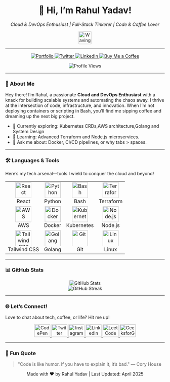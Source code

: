 <div align="center">
  <h1>👋 Hi, I’m Rahul Yadav!</h1>
  <p><em>Cloud & DevOps Enthusiast | Full-Stack Tinkerer | Code & Coffee Lover</em></p>
  <img src="https://raw.githubusercontent.com/MartinHeinz/MartinHeinz/master/wave.gif" width="40px" alt="Waving Hand"/>
</div>

---

<div align="center">
  <a href="https://portfolio-2-957a-2wn1ew8sx-itzrahulyadav.vercel.app/?fbclid=PAAab9d7rb-ajXE8IRZOexVOg0I4wvMo-JnmYbDGgDkL2uAZkfEi1XjA7l2Ew">
    <img src="https://img.shields.io/badge/Portfolio-Explore%20My%20Work-1e90ff?style=for-the-badge&logo=vercel" alt="Portfolio"/>
  </a>
  <a href="https://twitter.com/itzrahulyadav_">
    <img src="https://img.shields.io/badge/Twitter-82%20Followers-1DA1F2?style=for-the-badge&logo=twitter" alt="Twitter"/>
  </a>
  <a href="https://www.linkedin.com/in/rahul-yadav-2a4b3b199/">
    <img src="https://img.shields.io/badge/LinkedIn-500+%20Connections-0A66C2?style=for-the-badge&logo=linkedin" alt="LinkedIn"/>
  </a>
  <a href="https://www.buymeacoffee.com/rahulkyadav">
    <img src="https://img.shields.io/badge/Buy%20Me%20a%20Coffee-🥐-FFDD00?style=for-the-badge&logo=buymeacoffee" alt="Buy Me a Coffee"/>
  </a>
</div>

<div align="center">
  <p>
    <img src="https://komarev.com/ghpvc/?username=itzrahulyadav&label=Profile%20Views&color=0e75b6&style=flat" alt="Profile Views"/>
  </p>
</div>

---

### 🌟 About Me
Hey there! I’m Rahul, a passionate **Cloud and DevOps Enthusiast** with a knack for building scalable systems and automating the chaos away. I thrive at the intersection of code, infrastructure, and innovation. When I’m not deploying containers or scripting in Bash, you’ll find me sipping coffee and dreaming up the next big project.

- 🔭 Currently exploring: Kubernetes CRDs,AWS architecture,Golang and System Design
- 🌱 Learning: Advanced Terraform and Node.js microservices.
- 💬 Ask me about: Docker, CI/CD pipelines, or why tabs > spaces.

---

### 🛠️ Languages & Tools
Here’s my tech arsenal—tools I wield to conquer the cloud and beyond!

<div align="center">
  <table>
    <tr>
      <td align="center">
        <img src="https://cdn.worldvectorlogo.com/logos/react-2.svg" alt="React" width="50" height="50"/>
        <br/>React
      </td>
      <td align="center">
        <img src="https://cdn.worldvectorlogo.com/logos/python-5.svg" alt="Python" width="50" height="50"/>
        <br/>Python
      </td>
      <td align="center">
        <img src="https://cdn.worldvectorlogo.com/logos/bash-1.svg" alt="Bash" width="50" height="50"/>
        <br/>Bash
      </td>
      <td align="center">
        <img src="https://cdn.worldvectorlogo.com/logos/terraform-enterprise.svg" alt="Terraform" width="50" height="50"/>
        <br/>Terraform
      </td>
    </tr>
    <tr>
      <td align="center">
        <img src="https://cdn.worldvectorlogo.com/logos/aws-2.svg" alt="AWS" width="50" height="50"/>
        <br/>AWS
      </td>
      <td align="center">
        <img src="https://cdn.worldvectorlogo.com/logos/docker.svg" alt="Docker" width="50" height="50"/>
        <br/>Docker
      </td>
      <td align="center">
        <img src="https://www.vectorlogo.zone/logos/kubernetes/kubernetes-icon.svg" alt="Kubernetes" width="50" height="50"/>
        <br/>Kubernetes
      </td>
      <td align="center">
        <img src="https://cdn.worldvectorlogo.com/logos/nodejs-1.svg" alt="Node.js" width="50" height="50"/>
        <br/>Node.js
      </td>
    </tr>
    <tr>
      <td align="center">
        <img src="https://www.vectorlogo.zone/logos/tailwindcss/tailwindcss-icon.svg" alt="Tailwind CSS" width="50" height="50"/>
        <br/>Tailwind CSS
      </td>
      <td align="center">
        <img src="https://www.vectorlogo.zone/logos/golang/golang-official.svg" alt="Golang" width="50" height="50"/>
        <br/>Golang
      </td>
      <td align="center">
        <img src="https://www.vectorlogo.zone/logos/git-scm/git-scm-icon.svg" alt="Git" width="50" height="50"/>
        <br/>Git
      </td>
      <td align="center">
        <img src="https://cdn.worldvectorlogo.com/logos/linux-tux.svg" alt="Linux" width="50" height="50"/>
        <br/>Linux
      </td>
    </tr>
  </table>
</div>

---

### 📊 GitHub Stats
<div align="center">
  <img src="https://github-readme-stats.vercel.app/api?username=itzrahulyadav&show_icons=true&theme=radical&hide_border=true" alt="GitHub Stats"/>
  <br/>
  <img src="https://github-readme-streak-stats.herokuapp.com/?user=itzrahulyadav&theme=radical&hide_border=true" alt="GitHub Streak"/>
</div>

---

### 🌐 Let’s Connect!
Love to chat about tech, coffee, or life? Hit me up!

<div align="center">
  <a href="https://codepen.io/itzrahulyadav" target="_blank">
    <img src="https://raw.githubusercontent.com/rahuldkjain/github-profile-readme-generator/master/src/images/icons/Social/codepen.svg" alt="CodePen" height="40" width="50"/>
  </a>
  <a href="https://twitter.com/itzrahulyadav_" target="_blank">
    <img src="https://raw.githubusercontent.com/rahuldkjain/github-profile-readme-generator/master/src/images/icons/Social/twitter.svg" alt="Twitter" height="40" width="50"/>
  </a>
  <a href="https://www.instagram.com/_rxhxlx_" target="_blank">
    <img src="https://raw.githubusercontent.com/rahuldkjain/github-profile-readme-generator/master/src/images/icons/Social/instagram.svg" alt="Instagram" height="40" width="50"/>
  </a>
  <a href="https://www.linkedin.com/in/rahul-yadav-2a4b3b199/" target="_blank">
    <img src="https://raw.githubusercontent.com/rahuldkjain/github-profile-readme-generator/master/src/images/icons/Social/linked-in-alt.svg" alt="LinkedIn" height="40" width="50"/>
  </a>
  <a href="https://leetcode.com/u/itzrahulyadav/" target="_blank">
    <img src="https://raw.githubusercontent.com/rahuldkjain/github-profile-readme-generator/master/src/images/icons/Social/leet-code.svg" alt="LeetCode" height="40" width="50"/>
  </a>
  <a href="https://www.geeksforgeeks.org/user/coolextkid/" target="_blank">
    <img src="https://raw.githubusercontent.com/rahuldkjain/github-profile-readme-generator/master/src/images/icons/Social/geeks-for-geeks.svg" alt="GeeksforGeeks" height="40" width="50"/>
  </a>
</div>

---

### 🎯 Fun Quote
> "Code is like humor. If you have to explain it, it’s bad." — Cory House

<div align="center">
  <p>Made with ❤️ by Rahul Yadav | Last Updated: April 2025</p>
</div>
